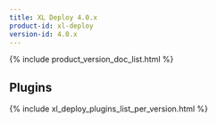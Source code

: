 ```yaml
---
title: XL Deploy 4.0.x
product-id: xl-deploy
version-id: 4.0.x
---
```


{% include product_version_doc_list.html %}

<h2>Plugins</h2>

{% include xl_deploy_plugins_list_per_version.html %}